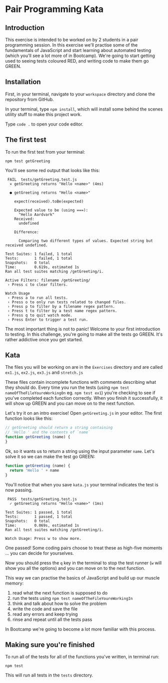 # Pair Programming Kata

## Introduction
This exercise is intended to be worked on by 2 students in a pair programming session.
In this exercise we'll practise some of the fundamentals of JavaScript and start learning about automated testing (which you'll see a lot more of in Bootcamp). We're going to start getting used to seeing tests coloured RED, and writing code to make them go GREEN.


## Installation

First, in your terminal, navigate to your `workspace` directory and clone the repository from GitHub. 

In your terminal, type `npm install`, which will install some behind the scenes utility stuff to make this project work.

Type `code .` to open your code editor. 


## The first test

To run the first test from your terminal:

```
npm test getGreeting
```

You'll see some red output that looks like this:

```
 FAIL  tests/getGreeting.test.js
  ✕ getGreeting returns "Hello <name>" (4ms)

  ● getGreeting returns "Hello <name>"

    expect(received).toBe(expected)

    Expected value to be (using ===):
      "Hello Aardvark"
    Received:
      undefined

    Difference:

      Comparing two different types of values. Expected string but received undefined.

Test Suites: 1 failed, 1 total
Tests:       1 failed, 1 total
Snapshots:   0 total
Time:        0.619s, estimated 1s
Ran all test suites matching /getGreeting/i.

Active Filters: filename /getGreeting/
 › Press c to clear filters.

Watch Usage
 › Press a to run all tests.
 › Press o to only run tests related to changed files.
 › Press p to filter by a filename regex pattern.
 › Press t to filter by a test name regex pattern.
 › Press q to quit watch mode.
 › Press Enter to trigger a test run.
```

The most important thing is not to panic! Welcome to your first introduction to testing. In this challenge, you're going to make all the tests go GREEN. It's rather addictive once you get started.


## Kata

The files you will be working on are in the `Exercises` directory and are called `ex1.js`, `ex2.js`, `ex3.js` and `stretch.js`

These files contain incomplete functions with comments describing what they should do. Every time you run the tests (using `npm test nameOfTheFileYoureWorkingOn` eg. `npm test ex1`) you're checking to see if you've completed each function correctly. When you finish it successfully, it will show up GREEN and you can move on to the next function.

Let's try it on an intro exercise! Open `getGreeting.js` in your editor. The first function looks like this:

```js
// getGreeting should return a string containing
// 'Hello ' and the contents of `name`
function getGreeting (name) {
}
```

Ok, so it wants us to return a string using the input parameter `name`. Let's solve it so we can make the test go GREEN:

```js
function getGreeting (name) {
  return 'Hello ' + name
}
```

You'll notice that when you save `kata.js` your terminal indicates the test is now passing.

```
 PASS  tests/getGreeting.test.js
  ✓ getGreeting returns "Hello <name>" (1ms)

Test Suites: 1 passed, 1 total
Tests:       1 passed, 1 total
Snapshots:   0 total
Time:        0.069s, estimated 1s
Ran all test suites matching /getGreeting/i.

Watch Usage: Press w to show more.
```

One passed! Some coding pairs choose to treat these as high-five moments ... you can decide for yourselves.

Now you should press the `q` key in the terminal to stop the test runner (`w` will show you all the options) and you can move on to the next function.

This way we can practise the basics of JavaScript and build up our muscle memory:

 1. read what the next function is supposed to do
 1. run the tests using `npm test nameOfTheFileYoureWorkingIn`
 1. think and talk about how to solve the problem
 1. write the code and save the file
 1. read any errors and keep trying
 1. rinse and repeat until all the tests pass

In Bootcamp we're going to become a lot more familiar with this process.


## Making sure you're finished

To run all of the tests for all of the functions you've written, in terminal run:

```
npm test
```

This will run all tests in the `tests` directory.
